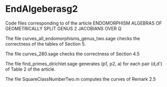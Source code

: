 # EndAlgeberasg2
Code files corresponding to  of the article ENDOMORPHISM ALGEBRAS OF GEOMETRICALLY SPLIT GENUS 2 JACOBIANS OVER Q

The file curves_all_endomorphisms_genus_two.sage checks the correctness of the tables of Section 5.

The file curves_280.sage checks the correctness of Section 4.5

The file find_primes_dirichlet.sage generates (p1, p2, a) for each pair (d,d') of Table 2 of the article.

The file SquareClassNumberTwo.m computes the curves of Remark 2.5
